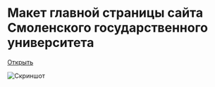# Макет главной страницы сайта Смоленского государственного университета

[Открыть](https://nameasy.github.io/smolgu/)

![Скриншот](https://lyubavtsev.ru/images/projects/smolgu/cover.png)
